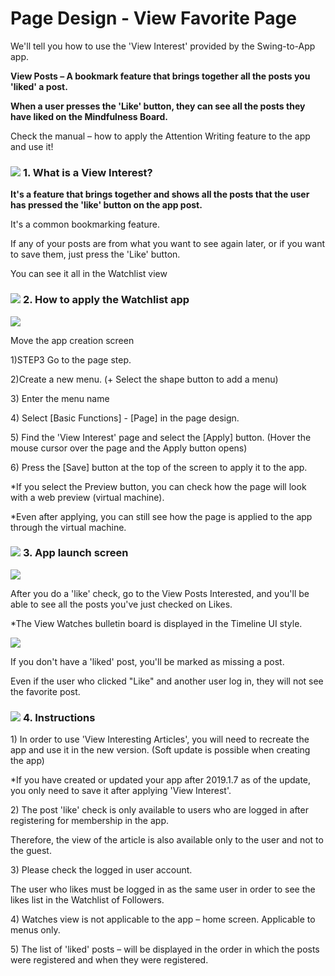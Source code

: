 # Page Design - View Favorite Page

We'll tell you how to use the 'View Interest' provided by the Swing-to-App app.

**View Posts – A bookmark feature that brings together all the posts you 'liked' a post.**

**When a user presses the 'Like' button, they can see all the posts they have liked on the Mindfulness Board.**

Check the manual – how to apply the Attention Writing feature to the app and use it!

### ![](https://wp.swing2app.co.kr/wp-content/uploads/2018/09/%EB%8B%A8%EB%9D%BD1-1.png) **1.** What is a View Interest?

**It's a feature that brings together and shows all the posts that the user has pressed the 'like' button on the app post.**

It's a common bookmarking feature.

If any of your posts are from what you want to see again later, or if you want to save them, just press the 'Like' button.

You can see it all in the Watchlist view

### ![](https://wp.swing2app.co.kr/wp-content/uploads/2018/09/%EB%8B%A8%EB%9D%BD1-1.png) **2.** How to apply the Watchlist app

![](https://wp.swing2app.co.kr/wp-content/uploads/2022/07/%EA%B4%80%EC%8B%AC%EA%B8%80%EB%B3%B4%EA%B8%B0.png)

Move the app creation screen

1\)STEP3 Go to the page step.

2\)Create a new menu. (+ Select the shape button to add a menu)

3\) Enter the menu name

4\) Select \[Basic Functions] - \[Page] in the page design.

5\) Find the 'View Interest' page and select the \[Apply] button. (Hover the mouse cursor over the page and the Apply button opens)

6\) Press the \[Save] button at the top of the screen to apply it to the app.

\*If you select the Preview button, you can check how the page will look with a web preview (virtual machine).

\*Even after applying, you can still see how the page is applied to the app through the virtual machine.

### ![](https://wp.swing2app.co.kr/wp-content/uploads/2018/09/%EB%8B%A8%EB%9D%BD1-1.png) **3.** App launch screen

![](https://wp.swing2app.co.kr/wp-content/uploads/2019/01/%EA%B4%80%EC%8B%AC%EA%B8%80%EB%B3%B4%EA%B8%B0%EC%95%B1%EC%8B%A4%ED%96%89%ED%99%94%EB%A9%B43.png)

After you do a 'like' check, go to the View Posts Interested, and you'll be able to see all the posts you've just checked on Likes.

\*The View Watches bulletin board is displayed in the Timeline UI style.

![](https://wp.swing2app.co.kr/wp-content/uploads/2019/01/%EA%B4%80%EC%8B%AC%EA%B8%80%EB%B3%B4%EA%B8%B0%EC%95%B1%EC%8B%A4%ED%96%89%ED%99%94%EB%A9%B41.png)

If you don't have a 'liked' post, you'll be marked as missing a post.

Even if the user who clicked "Like" and another user log in, they will not see the favorite post.

### ![](https://wp.swing2app.co.kr/wp-content/uploads/2018/09/%EB%8B%A8%EB%9D%BD1-1.png) **4.** Instructions

1\) In order to use 'View Interesting Articles', you will need to recreate the app and use it in the new version. (Soft update is possible when creating the app)

\*If you have created or updated your app after 2019.1.7 as of the update, you only need to save it after applying 'View Interest'.

2\) The post 'like' check is only available to users who are logged in after registering for membership in the app.

Therefore, the view of the article is also available only to the user and not to the guest.

3\) Please check the logged in user account.

The user who likes must be logged in as the same user in order to see the likes list in the Watchlist of Followers.

4\) Watches view is not applicable to the app – home screen. Applicable to menus only.

5\) The list of 'liked' posts – will be displayed in the order in which the posts were registered and when they were registered.
